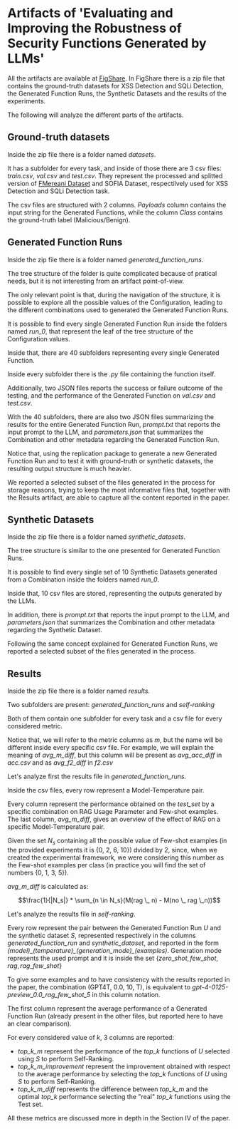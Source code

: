# Artifacts of 'Evaluating and Improving the Robustness of Security Functions Generated by LLMs'

All the artifacts are available at [FigShare](https://figshare.com/s/bb6fb28ab79d846daeb3).
In FigShare there is a zip file that contains the ground-truth datasets for XSS Detection and SQLi Detection, the Generated Function Runs, the Synthetic Datasets and the results of the experiments.

The following will analyze the different parts of the artifacts.

## Ground-truth datasets

Inside the zip file there is a folder named *datasets*.

It has a subfolder for every task, and inside of those there are 3 csv files: *train.csv*, *val.csv* and *test.csv*.
They represent the processed and splitted version of [FMereani Dataset](https://github.com/fmereani/Cross-Site-Scripting-XSS/blob/master/XSSDataSets/Payloads.csv) and SOFIA Dataset, respectilvely used for XSS Detection and SQLi Detection task.

The csv files are structured with 2 columns. *Payloads* column contains the input string for the Generated Functions, while the column *Class* contains the ground-truth label (Malicious/Benign).


## Generated Function Runs
Inside the zip file there is a folder named *generated_function_runs*.

The tree structure of the folder is quite complicated because of pratical needs, but it is not interesting from an artifact point-of-view.

The only relevant point is that, during the navigation of the structure, it is possible to explore all the possible values of the Configuration, leading to the different combinations used to generated the Generated Function Runs.

It is possible to find every single Generated Function Run inside the folders named *run_0*, that represent the leaf of the tree structure of the Configuration values.

Inside that, there are 40 subfolders representing every single Generated Function.

Inside every subfolder there is the *.py* file containing the function itself.

Additionally, two JSON files reports the success or failure outcome of the testing, and the performance of the Generated Function on *val.csv* and *test.csv*.

With the 40 subfolders, there are also two JSON files summarizing the results for the entire Generated Function Run, *prompt.txt* that reports the input prompt to the LLM, and *parameters.json* that summarizes the Combination and other metadata regarding the Generated Function Run.

Notice that, using the replication package to generate a new Generated Function Run and to test it with ground-truth or synthetic datasets, the resulting output structure is much heavier.

We reported a selected subset of the files generated in the process for storage reasons, trying to keep the most informative files that, together with the Results artifact, are able to capture all the content reported in the paper.


## Synthetic Datasets
Inside the zip file there is a folder named *synthetic_datasets*.

The tree structure is similar to the one presented for Generated Function Runs.

It is possible to find every single set of 10 Synthetic Datasets generated from a Combination inside the folders named *run_0*.

Inside that, 10 csv files are stored, representing the outputs generated by the LLMs.

In addition, there is *prompt.txt* that reports the input prompt to the LLM, and *parameters.json* that summarizes the Combination and other metadata regarding the Synthetic Dataset.

Following the same concept explained for Generated Function Runs, we reported a selected subset of the files generated in the process.

## Results
Inside the zip file there is a folder named *results*. 

Two subfolders are present: *generated_function_runs* and *self-ranking*

Both of them contain one subfolder for every task and a csv file for every considered metric. 


Notice that, we will refer to the metric columns as *m*, but the name will be different inside every specific csv file.
For example, we will explain the meaning of *avg_m_diff*, but this column will be present as *avg_acc_diff* in *acc.csv* and as *avg_f2_diff* in *f2.csv*

Let's analyze first the results file in *generated_function_runs*.

Inside the csv files, every row represent a Model-Temperature pair. 

Every column represent the performance obtained on the *test_set* by a specific combination on RAG Usage Parameter and Few-shot examples.
The last column, *avg_m_diff*, gives an overview of the effect of RAG on a specific Model-Temperature pair. 

Given the set $N_s$ containing all the possible value of Few-shot examples (in the provided experiments it is \{0, 2, 6, 10\}) dvided by 2, since, when we created the experimental framework, we were considering this number as the Few-shot examples per class (in practice you will find the set of numbers \{0, 1, 3, 5\}). 

*avg_m_diff* is calculated as:

$$\frac{1}{|N_s|} * \sum_{n \in N_s}(M(rag \_ n) - M(no \_ rag \_n))$$

Let's analyze the results file in *self-ranking*. 

Every row represent the pair between the Generated Function Run $U$ and the synthetic dataset $S$, represented respectively in the columns *generated_function_run* and *synthetic_dataset*, and reported in the form *(model)\_(temperature)\_(generation_mode)\_(examples)*. Generation mode represents the used prompt and it is inside the set $\{zero\_shot, few\_shot, rag, rag\_few\_shot\}$ 

To give some examples and to have consistency with the results reported in the paper, the combination (GPT4T, 0.0, 10, T), is equivalent to *gpt-4-0125-preview_0.0_rag_few_shot_5* in this column notation. 

The first column represent the average performance of a Generated Function Run (already present in the other files, but reported here to have an clear comparison).

For every considered value of $k$, 3 columns are reported:

+ *top\_k\_m* represent the performance of the *top\_k* functions of $U$ selected using $S$ to perform Self-Ranking.
+ *top\_k\_m\_improvement* represent the improvement obtained with respect to the average performance by selecting the *top\_k* functions of $U$ using $S$ to perform Self-Ranking.
+ *top\_k\_m\_diff* represents the difference between *top\_k\_m* and the optimal *top\_k* performance selecting the "real" *top\_k* functions using the Test set.

All these metrics are discussed more in depth in the Section IV of the paper.